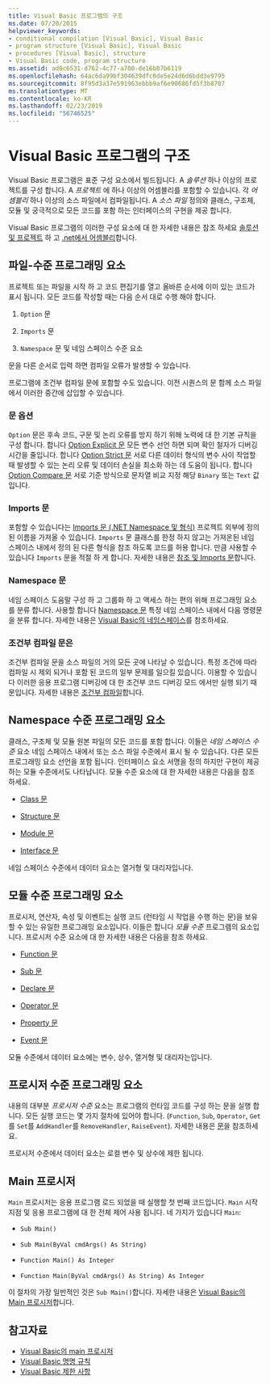 ```yaml
---
title: Visual Basic 프로그램의 구조
ms.date: 07/20/2015
helpviewer_keywords:
- conditional compilation [Visual Basic], Visual Basic
- program structure [Visual Basic], Visual Basic
- procedures [Visual Basic], structure
- Visual Basic code, program structure
ms.assetid: ad0c6531-d762-4c77-a700-de16b07b6119
ms.openlocfilehash: 64ac6da99bf304639dfc0de5e24d6d6bdd3e9795
ms.sourcegitcommit: 8f95d3a37e591963ebbb9af6e90686fd5f3b8707
ms.translationtype: MT
ms.contentlocale: ko-KR
ms.lasthandoff: 02/23/2019
ms.locfileid: "56746525"
---
```

# <a name="structure-of-a-visual-basic-program"></a>Visual Basic 프로그램의 구조
Visual Basic 프로그램은 표준 구성 요소에서 빌드됩니다. A *솔루션* 하나 이상의 프로젝트를 구성 합니다. A *프로젝트* 에 하나 이상의 어셈블리를 포함할 수 있습니다. 각 *어셈블리* 하나 이상의 소스 파일에서 컴파일됩니다. A *소스 파일* 정의와 클래스, 구조체, 모듈 및 궁극적으로 모든 코드를 포함 하는 인터페이스의 구현을 제공 합니다.  
  
 Visual Basic 프로그램의 이러한 구성 요소에 대 한 자세한 내용은 참조 하세요 [솔루션 및 프로젝트](/visualstudio/ide/solutions-and-projects-in-visual-studio) 하 고 [.net에서 어셈블리](../../../standard/assembly/index.md)합니다.  
  
## <a name="file-level-programming-elements"></a>파일-수준 프로그래밍 요소  
 프로젝트 또는 파일을 시작 하 고 코드 편집기를 열고 올바른 순서에 이미 있는 코드가 표시 됩니다. 모든 코드를 작성할 때는 다음 순서 대로 수행 해야 합니다.  
  
1.  `Option` 문  
  
2.  `Imports` 문  
  
3.  `Namespace` 문 및 네임 스페이스 수준 요소  
  
 문을 다른 순서로 입력 하면 컴파일 오류가 발생할 수 있습니다.  
  
 프로그램에 조건부 컴파일 문에 포함할 수도 있습니다. 이전 시퀀스의 문 함께 소스 파일에서 이러한 중간에 삽입할 수 있습니다.  
  
### <a name="option-statements"></a>문 옵션  
 `Option` 문은 후속 코드, 구문 및 논리 오류를 방지 하기 위해 노력에 대 한 기본 규칙을 구성 합니다. 합니다 [Option Explicit 문](../../../visual-basic/language-reference/statements/option-explicit-statement.md) 모든 변수 선언 하면 되며 확인 철자가 디버깅 시간을 줄입니다. 합니다 [Option Strict 문](../../../visual-basic/language-reference/statements/option-strict-statement.md) 서로 다른 데이터 형식의 변수 사이 작업할 때 발생할 수 있는 논리 오류 및 데이터 손실을 최소화 하는 데 도움이 됩니다. 합니다 [Option Compare 문](../../../visual-basic/language-reference/statements/option-compare-statement.md) 서로 기준 방식으로 문자열 비교 지정 해당 `Binary` 또는 `Text` 값입니다.  
  
### <a name="imports-statements"></a>Imports 문  
 포함할 수 있습니다는 [Imports 문 (.NET Namespace 및 형식)](../../../visual-basic/language-reference/statements/imports-statement-net-namespace-and-type.md) 프로젝트 외부에 정의 된 이름을 가져올 수 있습니다. `Imports` 문 클래스를 한정 하지 않고는 가져온된 네임 스페이스 내에서 정의 된 다른 형식을 참조 하도록 코드를 허용 합니다. 만큼 사용할 수 있습니다 `Imports` 문을 적절 하 게 합니다. 자세한 내용은 [참조 및 Imports 문](../../../visual-basic/programming-guide/program-structure/references-and-the-imports-statement.md)합니다.  
  
### <a name="namespace-statements"></a>Namespace 문  
 네임 스페이스 도움말 구성 하 고 그룹화 하 고 액세스 하는 편의 위해 프로그래밍 요소를 분류 합니다. 사용할 합니다 [Namespace 문](../../../visual-basic/language-reference/statements/namespace-statement.md) 특정 네임 스페이스 내에서 다음 명령문을 분류 합니다. 자세한 내용은 [Visual Basic의 네임스페이스](../../../visual-basic/programming-guide/program-structure/namespaces.md)를 참조하세요.  
  
### <a name="conditional-compilation-statements"></a>조건부 컴파일 문은  
 조건부 컴파일 문을 소스 파일의 거의 모든 곳에 나타날 수 있습니다. 특정 조건에 따라 컴파일 시 제외 되거나 포함 된 코드의 일부 문제를 일으킬 있습니다. 이용할 수 있습니다 이러한 응용 프로그램 디버깅에 대 한 조건부 코드 디버깅 모드 에서만 실행 되기 때문입니다. 자세한 내용은 [조건부 컴파일](../../../visual-basic/programming-guide/program-structure/conditional-compilation.md)합니다.  
  
## <a name="namespace-level-programming-elements"></a>Namespace 수준 프로그래밍 요소  
 클래스, 구조체 및 모듈 원본 파일의 모든 코드를 포함 합니다. 이들은 *네임 스페이스 수준* 요소 네임 스페이스 내에서 또는 소스 파일 수준에서 표시 될 수 있습니다. 다른 모든 프로그래밍 요소 선언을 포함 됩니다. 인터페이스 요소 서명을 정의 하지만 구현이 제공 하는 모듈 수준에서도 나타납니다. 모듈 수준 요소에 대 한 자세한 내용은 다음을 참조 하세요.  
  
-   [Class 문](../../../visual-basic/language-reference/statements/class-statement.md)  
  
-   [Structure 문](../../../visual-basic/language-reference/statements/structure-statement.md)  
  
-   [Module 문](../../../visual-basic/language-reference/statements/module-statement.md)  
  
-   [Interface 문](../../../visual-basic/language-reference/statements/interface-statement.md)  
  
 네임 스페이스 수준에서 데이터 요소는 열거형 및 대리자입니다.  
  
## <a name="module-level-programming-elements"></a>모듈 수준 프로그래밍 요소  
 프로시저, 연산자, 속성 및 이벤트는 실행 코드 (런타임 시 작업을 수행 하는 문)을 보유할 수 있는 유일한 프로그래밍 요소입니다. 이들은 합니다 *모듈 수준* 프로그램의 요소입니다. 프로시저 수준 요소에 대 한 자세한 내용은 다음을 참조 하세요.  
  
-   [Function 문](../../../visual-basic/language-reference/statements/function-statement.md)  
  
-   [Sub 문](../../../visual-basic/language-reference/statements/sub-statement.md)  
  
-   [Declare 문](../../../visual-basic/language-reference/statements/declare-statement.md)  
  
-   [Operator 문](../../../visual-basic/language-reference/statements/operator-statement.md)  
  
-   [Property 문](../../../visual-basic/language-reference/statements/property-statement.md)  
  
-   [Event 문](../../../visual-basic/language-reference/statements/event-statement.md)  
  
 모듈 수준에서 데이터 요소에는 변수, 상수, 열거형 및 대리자는입니다.  
  
## <a name="procedure-level-programming-elements"></a>프로시저 수준 프로그래밍 요소  
 내용의 대부분 *프로시저 수준* 요소는 프로그램의 런타임 코드를 구성 하는 문을 실행 합니다. 모든 실행 코드는 몇 가지 절차에 있어야 합니다. (`Function`, `Sub`, `Operator`, `Get`를 `Set`를 `AddHandler`를 `RemoveHandler`, `RaiseEvent`). 자세한 내용은 [문](../../../visual-basic/programming-guide/language-features/statements.md)을 참조하세요.  
  
 프로시저 수준에서 데이터 요소는 로컬 변수 및 상수에 제한 됩니다.  
  
## <a name="the-main-procedure"></a>Main 프로시저  
 `Main` 프로시저는 응용 프로그램 로드 되었을 때 실행할 첫 번째 코드입니다. `Main` 시작 지점 및 응용 프로그램에 대 한 전체 제어 사용 됩니다. 네 가지가 있습니다 `Main`:  
  
-   `Sub Main()`  
  
-   `Sub Main(ByVal cmdArgs() As String)`  
  
-   `Function Main() As Integer`  
  
-   `Function Main(ByVal cmdArgs() As String) As Integer`  
  
 이 절차의 가장 일반적인 것은 `Sub Main()`합니다. 자세한 내용은 [Visual Basic의 Main 프로시저](../../../visual-basic/programming-guide/program-structure/main-procedure.md)합니다.  
  
## <a name="see-also"></a>참고자료
- [Visual Basic의 main 프로시저](../../../visual-basic/programming-guide/program-structure/main-procedure.md)
- [Visual Basic 명명 규칙](../../../visual-basic/programming-guide/program-structure/naming-conventions.md)
- [Visual Basic 제한 사항](../../../visual-basic/programming-guide/program-structure/limitations.md)
